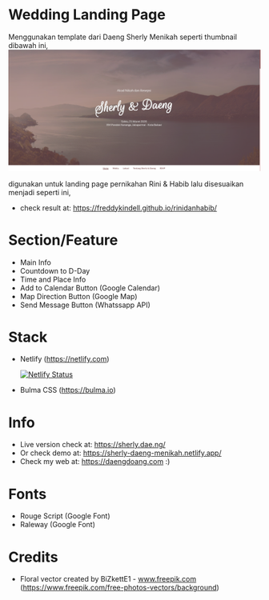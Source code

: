 # Wedding Landing Page

Menggunakan template dari Daeng Sherly Menikah
seperti thumbnail dibawah ini,
![Thumbnail](/image/thumbnail-web-sherly-daeng-menikah.png)

digunakan untuk landing page pernikahan Rini & Habib
lalu disesuaikan menjadi seperti ini,
- check result at: https://freddykindell.github.io/rinidanhabib/

# Section/Feature
- Main Info
- Countdown to D-Day
- Time and Place Info
- Add to Calendar Button (Google Calendar)
- Map Direction Button (Google Map)
- Send Message Button (Whatssapp API)

# Stack
- Netlify (https://netlify.com)

     [![Netlify Status](https://api.netlify.com/api/v1/badges/2b185197-f76c-46e4-a0ab-0fe5c2ff8dc1/deploy-status)](https://app.netlify.com/sites/sherly-daeng-menikah/deploys)

- Bulma CSS (https://bulma.io)

# Info
- Live version check at: https://sherly.dae.ng/
- Or check demo at: https://sherly-daeng-menikah.netlify.app/
- Check my web at: https://daengdoang.com :)

# Fonts
- Rouge Script (Google Font)
- Raleway (Google Font)

# Credits
- Floral vector created by BiZkettE1 - www.freepik.com (https://www.freepik.com/free-photos-vectors/background)